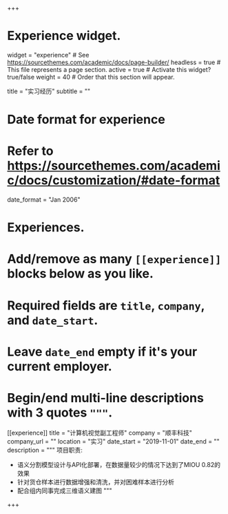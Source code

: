 +++
# Experience widget.
widget = "experience"  # See https://sourcethemes.com/academic/docs/page-builder/
headless = true  # This file represents a page section.
active = true  # Activate this widget? true/false
weight = 40  # Order that this section will appear.

title = "实习经历"
subtitle = ""

# Date format for experience
#   Refer to https://sourcethemes.com/academic/docs/customization/#date-format
date_format = "Jan 2006"

# Experiences.
#   Add/remove as many `[[experience]]` blocks below as you like.
#   Required fields are `title`, `company`, and `date_start`.
#   Leave `date_end` empty if it's your current employer.
#   Begin/end multi-line descriptions with 3 quotes `"""`.
[[experience]]
  title = "计算机视觉副工程师"
  company = "顺丰科技"
  company_url = ""
  location = "实习"
  date_start = "2019-11-01"
  date_end = ""
  description = """
  项目职责:
  
  * 语义分割模型设计与API化部署，在数据量较少的情况下达到了MIOU 0.82的效果
  * 针对货仓样本进行数据增强和清洗，并对困难样本进行分析
  * 配合组内同事完成三维语义建图
  """

+++
